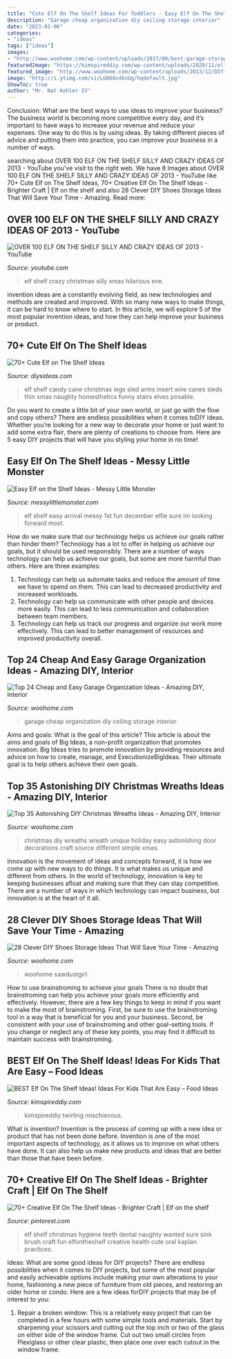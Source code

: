 ```yaml
---
title: "Cute Elf On The Shelf Ideas For Toddlers - Easy Elf On The Shelf Ideas"
description: "Garage cheap organization diy ceiling storage interior"
date: "2023-01-06"
categories:
- "ideas"
tags: ["ideas"]
images:
- "http://www.woohome.com/wp-content/uploads/2017/08/best-garage-storage-ideas-22.jpg"
featuredImage: "https://kimspireddiy.com/wp-content/uploads/2020/11/elf-on-the-shelf-food-1.jpg"
featured_image: "http://www.woohome.com/wp-content/uploads/2013/12/DIY-Christmas-Wreath-12.jpg"
image: "http://i.ytimg.com/vi/LG060vdkvUg/hqdefault.jpg"
ShowToc: true
author: "Mr. Nat Kohler IV"
---
```



Conclusion: What are the best ways to use ideas to improve your business?
The business world is becoming more competitive every day, and it’s important to have ways to increase your revenue and reduce your expenses. One way to do this is by using ideas. By taking different pieces of advice and putting them into practice, you can improve your business in a number of ways.

	

		
searching about OVER 100 ELF ON THE SHELF SILLY AND CRAZY IDEAS OF 2013 - YouTube you've visit to the right web. We have 8 Images about OVER 100 ELF ON THE SHELF SILLY AND CRAZY IDEAS OF 2013 - YouTube like 70+ Cute Elf on The Shelf Ideas, 70+ Creative Elf On The Shelf Ideas - Brighter Craft | Elf on the shelf and also 28 Clever DIY Shoes Storage Ideas That Will Save Your Time - Amazing. Read more:
		
    
## OVER 100 ELF ON THE SHELF SILLY AND CRAZY IDEAS OF 2013 - YouTube

<img loading=lazy src="http://i.ytimg.com/vi/LG060vdkvUg/hqdefault.jpg" onerror="this.onerror=null;this.src='https://tse1.mm.bing.net/th?id=OIP.teHW-vct7DwJuMvdSyxLaQHaFj&amp;pid=15.1';" alt="OVER 100 ELF ON THE SHELF SILLY AND CRAZY IDEAS OF 2013 - YouTube">

_Source: youtube.com_

>elf shelf crazy christmas silly xmas hilarious eve. 

	

invention ideas are a constantly evolving field, as new technologies and methods are created and improved. With so many new ways to make things, it can be hard to know where to start. In this article, we will explore 5 of the most popular invention ideas, and how they can help improve your business or product.

    
## 70+ Cute Elf On The Shelf Ideas

<img loading=lazy src="http://thedestinyformula.com/wp-content/uploads/2019/01/4307f58ef87b26b55f52ceae86132fe3.jpg" onerror="this.onerror=null;this.src='https://tse2.mm.bing.net/th?id=OIP.XtBZ83KoBx4iwOgLkIwVnQDMEy&amp;pid=15.1';" alt="70+ Cute Elf on The Shelf Ideas">

_Source: diysideas.com_

>elf shelf candy cane christmas legs sled arms insert wire canes sleds thin xmas naughty homesthetics funny stairs elves posable. 

	

Do you want to create a little bit of your own world, or just go with the flow and copy others? There are endless possibilities when it comes toDIY ideas. Whether you’re looking for a new way to decorate your home or just want to add some extra flair, there are plenty of creations to choose from. Here are 5 easy DIY projects that will have you styling your home in no time!

    
## Easy Elf On The Shelf Ideas - Messy Little Monster

<img loading=lazy src="https://2.bp.blogspot.com/-pP-7kxIQOy0/VGPbh4bGPcI/AAAAAAAABFk/JH7WeOQL_Rk/s640/1500975_10151925407443089_1180067593_o.jpg" onerror="this.onerror=null;this.src='https://tse2.mm.bing.net/th?id=OIP.me5Pl5oTLY7SQXDHH8ZYqAHaJ4&amp;pid=15.1';" alt="Easy Elf on the Shelf Ideas - Messy Little Monster">

_Source: messylittlemonster.com_

>elf shelf easy arrival messy 1st fun december elfie sure im looking forward most. 

	

How do we make sure that our technology helps us achieve our goals rather than hinder them?
Technology has a lot to offer in helping us achieve our goals, but it should be used responsibly. There are a number of ways technology can help us achieve our goals, but some are more harmful than others. Here are three examples: 
1. Technology can help us automate tasks and reduce the amount of time we have to spend on them. This can lead to decreased productivity and increased workloads. 
2. Technology can help us communicate with other people and devices more easily. This can lead to less communication and collaboration between team members. 
3. Technology can help us track our progress and organize our work more effectively. This can lead to better management of resources and improved productivity overall.

    
## Top 24 Cheap And Easy Garage Organization Ideas - Amazing DIY, Interior

<img loading=lazy src="http://www.woohome.com/wp-content/uploads/2017/08/best-garage-storage-ideas-22.jpg" onerror="this.onerror=null;this.src='https://tse3.mm.bing.net/th?id=OIP.qKqF3a0PeLphi-vk87zRCACwFh&amp;pid=15.1';" alt="Top 24 Cheap and Easy Garage Organization Ideas - Amazing DIY, Interior">

_Source: woohome.com_

>garage cheap organization diy ceiling storage interior. 

	

Aims and goals: What is the goal of this article?
This article is about the aims and goals of Big Ideas, a non-profit organization that promotes innovation. Big Ideas tries to promote innovation by providing resources and advice on how to create, manage, and ExecutionizeBigIdeas. Their ultimate goal is to help others achieve their own goals.

    
## Top 35 Astonishing DIY Christmas Wreaths Ideas - Amazing DIY, Interior

<img loading=lazy src="http://www.woohome.com/wp-content/uploads/2013/12/DIY-Christmas-Wreath-12.jpg" onerror="this.onerror=null;this.src='https://tse1.mm.bing.net/th?id=OIP.r2gA9MkyugEi22Ivdq-GYgHaJ4&amp;pid=15.1';" alt="Top 35 Astonishing DIY Christmas Wreaths Ideas - Amazing DIY, Interior">

_Source: woohome.com_

>christmas diy wreaths wreath unique holiday easy astonishing door decorations craft source different simple xmas. 

	

Innovation is the movement of ideas and concepts forward, it is how we come up with new ways to do things. It is what makes us unique and different from others. In the world of technology, innovation is key to keeping businesses afloat and making sure that they can stay competitive. There are a number of ways in which technology can impact business, but innovation is at the heart of it all.

    
## 28 Clever DIY Shoes Storage Ideas That Will Save Your Time - Amazing

<img loading=lazy src="https://www.woohome.com/wp-content/uploads/2014/12/shoe-storage-ideas-woohome-21.jpg" onerror="this.onerror=null;this.src='https://tse1.mm.bing.net/th?id=OIP.0nKVOMuqIRyUfiH0mFgzYQHaOk&amp;pid=15.1';" alt="28 Clever DIY Shoes Storage Ideas That Will Save Your Time - Amazing">

_Source: woohome.com_

>woohome sawdustgirl. 

	

How to use brainstroming to achieve your goals
There is no doubt that brainstroming can help you achieve your goals more efficiently and effectively. However, there are a few key things to keep in mind if you want to make the most of brainstroming. First, be sure to use the brainstroming tool in a way that is beneficial for you and your business. Second, be consistent with your use of brainstroming and other goal-setting tools. If you change or neglect any of these key points, you may find it difficult to maintain success with brainstroming.

    
## BEST Elf On The Shelf Ideas! Ideas For Kids That Are Easy – Food Ideas

<img loading=lazy src="https://kimspireddiy.com/wp-content/uploads/2020/11/elf-on-the-shelf-food-1.jpg" onerror="this.onerror=null;this.src='https://tse1.mm.bing.net/th?id=OIP.J-xH-VfnANAOxBa-2-yn3gHaNM&amp;pid=15.1';" alt="BEST Elf On The Shelf Ideas! Ideas For Kids That Are Easy – Food Ideas">

_Source: kimspireddiy.com_

>kimspireddiy twirling mischievous. 

	

What is invention?
Invention is the process of coming up with a new idea or product that has not been done before. Invention is one of the most important aspects of technology, as it allows us to improve on what others have done. It can also help us make new products and ideas that are better than those that have been before.

    
## 70+ Creative Elf On The Shelf Ideas - Brighter Craft | Elf On The Shelf

<img loading=lazy src="https://i.pinimg.com/originals/cd/b4/20/cdb42062f77329af735bec9a5fb5fd91.jpg" onerror="this.onerror=null;this.src='https://tse1.mm.bing.net/th?id=OIP.MajNYfH7YVwfpwGRSS-X5QHaJ4&amp;pid=15.1';" alt="70+ Creative Elf On The Shelf Ideas - Brighter Craft | Elf on the shelf">

_Source: pinterest.com_

>elf shelf christmas hygiene teeth dental naughty wanted sure sink brush craft fun elfontheshelf creative health cute oral kaplan practices. 

	

Ideas: What are some good ideas for DIY projects?
There are endless possibilities when it comes to DIY projects, but some of the most popular and easily achievable options include making your own alterations to your home, fashioning a new piece of furniture from old pieces, and restoring an older home or condo. Here are a few ideas forDIY projects that may be of interest to you: 
1. Repair a broken window: This is a relatively easy project that can be completed in a few hours with some simple tools and materials. Start by sharpening your scissors and cutting out the top inch or two of the glass on either side of the window frame. Cut out two small circles from Plexiglass or other clear plastic, then place one over each cutout in the window frame.

